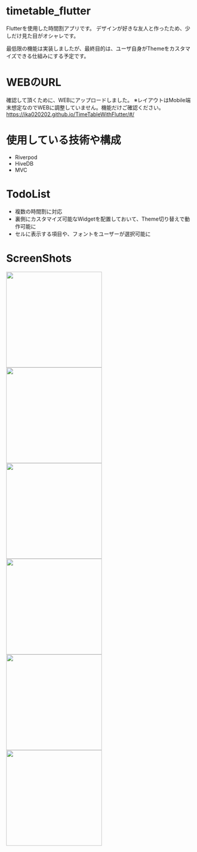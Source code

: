 # timetable_flutter
Flutterを使用した時間割アプリです。
デザインが好きな友人と作ったため、少しだけ見た目がオシャレです。

最低限の機能は実装しましたが、最終目的は、ユーザ自身がThemeをカスタマイズできる仕組みにする予定です。

# WEBのURL
確認して頂くために、WEBにアップロードしました。
※レイアウトはMobile端末想定なのでWEBに調整していません。機能だけご確認ください。
https://ika020202.github.io/TimeTableWithFlutter/#/

# 使用している技術や構成
- Riverpod
- HiveDB
- MVC

# TodoList
- 複数の時間割に対応
- 裏側にカスタマイズ可能なWidgetを配置しておいて、Theme切り替えで動作可能に
- セルに表示する項目や、フォントをユーザーが選択可能に

# ScreenShots
<img src="https://user-images.githubusercontent.com/42883378/202864493-d57dfd7d-3e1f-499c-970a-9e507b8c0282.png" width="256"> <img src="https://user-images.githubusercontent.com/42883378/202864500-f44645d4-16ce-4a2b-8676-62c86f7061c2.png" width="256"> <img src="https://user-images.githubusercontent.com/42883378/202864502-da3452d8-6262-4d6d-9f72-e5398e768769.png" width="256"> <img src="https://user-images.githubusercontent.com/42883378/202864508-a3a3e1bf-18b0-44a1-8056-f108c4e29107.png" width="256"> <img src="https://user-images.githubusercontent.com/42883378/202864515-b4e66d82-daaf-4252-9268-cc8fea5d56bd.png" width="256"> <img src="https://user-images.githubusercontent.com/42883378/202864519-21b34dff-97a6-4c29-b353-7f723c8f14df.png" width="256">
